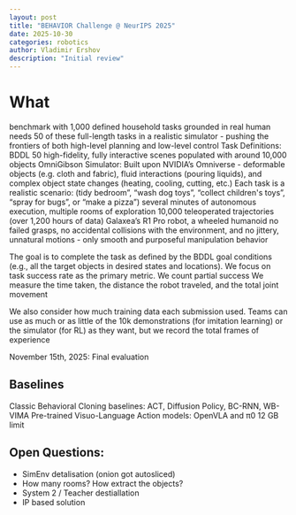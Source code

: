 ```yaml
---
layout: post
title: "BEHAVIOR Challenge @ NeurIPS 2025"
date: 2025-10-30
categories: robotics
author: Vladimir Ershov
description: "Initial review"
---
```


# What

benchmark with 1,000 defined household tasks grounded in real human needs
  50 of these full-length tasks in a realistic simulator - pushing the frontiers of both high-level planning and low-level control
  Task Definitions: BDDL
  50 high-fidelity, fully interactive scenes populated with around 10,000 objects
  OmniGibson Simulator: Built upon NVIDIA’s Omniverse - deformable objects (e.g. cloth and fabric), fluid interactions (pouring liquids), and complex object state changes (heating, cooling, cutting, etc.)
  Each task is a realistic scenario: (tidy bedroom”, “wash dog toys”, “collect children's toys”, “spray for bugs”, or “make a pizza”) several minutes of autonomous execution, multiple rooms of exploration
  10,000 teleoperated trajectories (over 1,200 hours of data)
  Galaxea’s R1 Pro robot, a wheeled humanoid
  no failed grasps, no accidental collisions with the environment, and no jittery, unnatural motions - only smooth and purposeful manipulation behavior
  
  
The goal is to complete the task as defined by the BDDL goal conditions (e.g., all the target objects in desired states and locations).
We focus on task success rate as the primary metric. We count partial success 
We measure the time taken, the distance the robot traveled, and the total joint movement

We also consider how much training data each submission used. Teams can use as much or as little of the 10k demonstrations (for imitation learning) or the simulator (for RL) as they want, but we record the total frames of experience

November 15th, 2025: Final evaluation


## Baselines

Classic Behavioral Cloning baselines: ACT, Diffusion Policy, BC-RNN, WB-VIMA
Pre-trained Visuo-Language Action models: OpenVLA and π0
12 GB limit


## Open Questions: 
- SimEnv detalisation (onion got autosliced)
- How many rooms? How extract the objects?
- System 2 / Teacher destiallation 
- IP based solution
